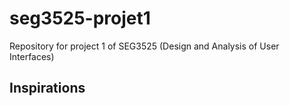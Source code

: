 # seg3525-projet1
Repository for project 1 of SEG3525 (Design and Analysis of User Interfaces)


## Inspirations
